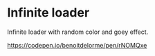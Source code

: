 # Infinite loader
Infinite loader with random color and goey effect.

https://codepen.io/benoitdelorme/pen/rNOMQxe
